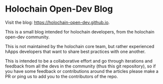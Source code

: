 # Holochain Open-Dev Blog

Visit the blog: https://holochain-open-dev.github.io.

This is a small blog intended for holochain developers, from the holochain open-dev community. 

This is not maintained by the holochain core team, but rather experienced hApps developers that want to share best practices with one another.

This is intended to be a collaborative effort and go through iterations and feedback from all the devs in the community (thus this git repository), so if you have some feedback or contributions around the articles please make a PR or ping us to add you to the contributors of the repo.
